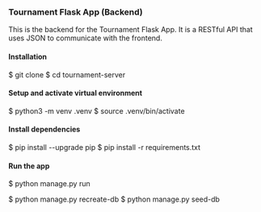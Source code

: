 ### Tournament Flask App (Backend)

This is the backend for the Tournament Flask App.  It is a RESTful API that uses JSON to communicate with the frontend.

#### Installation

$ git clone
$ cd tournament-server

#### Setup and activate virtual environment

$ python3 -m venv .venv
$ source .venv/bin/activate

#### Install dependencies

$ pip install --upgrade pip
$ pip install -r requirements.txt

#### Run the app

$ python manage.py run

$ python manage.py recreate-db
$ python manage.py seed-db
